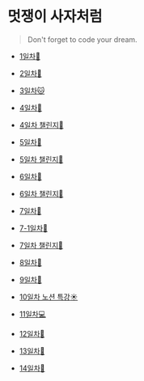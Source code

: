 # 멋쟁이 사자처럼

> Don't forget to code your dream.

- [1일차🐤](https://github.com/chuhoon/LikeLion/tree/master/%EC%9D%B4%EB%A0%A5%EC%84%9C)

- [2일차🦉](https://github.com/chuhoon/LikeLion/tree/master/FE1)

- [3일차:cat:](https://github.com/chuhoon/LikeLion/tree/master/FE2)

- [4일차:santa:](https://github.com/chuhoon/LikeLion/tree/master/FE4)

- [4일차 챌린지:santa:](https://github.com/chuhoon/LikeLion/tree/master/FE4_challenge)

- [5일차:gift_heart:](https://github.com/chuhoon/LikeLion/tree/master/FE5)

- [5일차 챌린지:gift_heart:](https://github.com/chuhoon/LikeLion/tree/master/FE5_challenge)

- [6일차:dog:](https://github.com/chuhoon/LikeLion/tree/master/FE6)

- [6일차 챌린지:dog:](https://github.com/chuhoon/LikeLion/tree/master/FE6_challenge)

- [7일차:tiger:](https://github.com/chuhoon/LikeLion/tree/master/FE7)

- [7-1일차:tiger:](https://github.com/chuhoon/LikeLion/tree/master/FE7-1)

- [7일차 챌린지:tiger:](https://github.com/chuhoon/LikeLion/tree/master/FE7_challenge)

- [8일차:koala:](https://github.com/chuhoon/LikeLion/tree/master/FE8)

- [9일차:rabbit2:](https://github.com/chuhoon/LikeLion/tree/master/FE9)

- [10일차 노션 특강:sunny:]()

- [11일차:computer:](https://github.com/chuhoon/LikeLion/tree/master/FE11)

- [12일차:elephant:](https://github.com/chuhoon/LikeLion/tree/master/FE12)

- [13일차:penguin:](https://github.com/chuhoon/LikeLion/tree/master/FE13)

- [14일차:whale:](https://github.com/chuhoon/LikeLion/tree/master/FE14)
